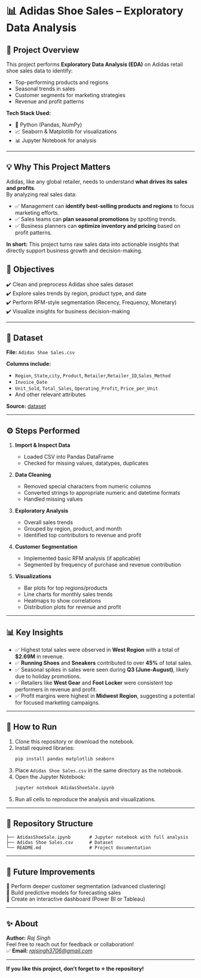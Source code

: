# 📊 Adidas Shoe Sales – Exploratory Data Analysis

## 📌 Project Overview
This project performs **Exploratory Data Analysis (EDA)** on Adidas retail shoe sales data to identify:
- Top-performing products and regions
- Seasonal trends in sales
- Customer segments for marketing strategies
- Revenue and profit patterns

**Tech Stack Used:**
- 🐍 Python (Pandas, NumPy)
- 📈 Seaborn & Matplotlib for visualizations
- 📊 Jupyter Notebook for analysis

---

## 💡 Why This Project Matters
Adidas, like any global retailer, needs to understand **what drives its sales and profits**.  
By analyzing real sales data:
- ✅ Management can **identify best-selling products and regions** to focus marketing efforts.  
- ✅ Sales teams can **plan seasonal promotions** by spotting trends.  
- ✅ Business planners can **optimize inventory and pricing** based on profit patterns.  

**In short:** This project turns raw sales data into actionable insights that directly support business growth and decision-making.

## 🎯 Objectives
✔️ Clean and preprocess Adidas shoe sales dataset  
✔️ Explore sales trends by region, product type, and date  
✔️ Perform RFM-style segmentation (Recency, Frequency, Monetary)  
✔️ Visualize insights for business decision-making  

---

## 📂 Dataset
**File:** `Adidas Shoe Sales.csv`

**Columns include:**
- `Region`, `State`,`city`, `Product`, `Retailer`,`Retailer_ID`,`Sales_Method`
- `Invoice_Date`
- `Unit_Sold`, `Total_Sales`, `Operating_Profit`, `Price_per_Unit`
- And other relevant attributes

**Source:** [dataset](https://www.kaggle.com/datasets/davidmashishi/adidas-shoes-sales)

---

## ⚙️ Steps Performed
1. **Import & Inspect Data**
   - Loaded CSV into Pandas DataFrame
   - Checked for missing values, datatypes, duplicates

2. **Data Cleaning**
   - Removed special characters from numeric columns
   - Converted strings to appropriate numeric and datetime formats
   - Handled missing values

3. **Exploratory Analysis**
   - Overall sales trends
   - Grouped by region, product, and month
   - Identified top contributors to revenue and profit

4. **Customer Segmentation**
   - Implemented basic RFM analysis (if applicable)
   - Segmented by frequency of purchase and revenue contribution

5. **Visualizations**
   - Bar plots for top regions/products
   - Line charts for monthly sales trends
   - Heatmaps to show correlations
   - Distribution plots for revenue and profit

---

## 📊 Key Insights
- ✅ Highest total sales were observed in **West Region** with a total of **$2.69M** in revenue.  
- ✅ **Running Shoes** and **Sneakers** contributed to over **45%** of total sales.  
- ✅ Seasonal spikes in sales were seen during **Q3 (June-August)**, likely due to holiday promotions.  
- ✅ Retailers like **West Gear** and **Foot Locker** were consistent top performers in revenue and profit.  
- ✅ Profit margins were highest in **Midwest Region**, suggesting a potential for focused marketing campaigns.
---

## 🚀 How to Run
1. Clone this repository or download the notebook.
2. Install required libraries:
   ```bash
   pip install pandas matplotlib seaborn
   ```
3. Place `Adidas Shoe Sales.csv` in the same directory as the notebook.
4. Open the Jupyter Notebook:
   ```bash
   jupyter notebook AdidasShoeSale.ipynb
   ```
5. Run all cells to reproduce the analysis and visualizations.

---

## 📁 Repository Structure
```
├── AdidasShoeSale.ipynb       # Jupyter notebook with full analysis
├── Adidas Shoe Sales.csv      # Dataset 
└── README.md                  # Project documentation
```

---

## 📌 Future Improvements
🔹 Perform deeper customer segmentation (advanced clustering)  
🔹 Build predictive models for forecasting sales  
🔹 Create an interactive dashboard (Power BI or Tableau)

---

## ✨ About
**Author:** *Raj Singh*  
Feel free to reach out for feedback or collaboration!   
✅ **Email:** *rajsingh3706@gmail.com*

---

**If you like this project, don’t forget to ⭐ the repository!**
